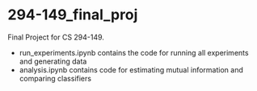 # 294-149_final_proj
Final Project for CS 294-149.
* run_experiments.ipynb contains the code for running all experiments and generating data
* analysis.ipynb contains code for estimating mutual information and comparing classifiers
